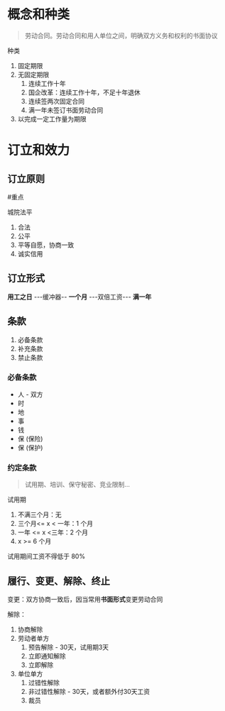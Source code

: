 # 概念和种类

> 劳动合同。劳动合同和用人单位之间，明确双方义务和权利的书面协议

种类

1. 固定期限
2. 无固定期限
	1. 连续工作十年
	2. 国企改革：连续工作十年，不足十年退休
	3. 连续签两次固定合同
	4. 满一年未签订书面劳动合同
3. 以完成一定工作量为期限

# 订立和效力

## 订立原则

#重点

城院法平

1. 合法
2. 公平
3. 平等自愿，协商一致
4. 诚实信用

## 订立形式

**用工之日** ---缓冲器-- **一个月** ---双倍工资--- **满一年**

## 条款

1. 必备条款
2. 补充条款
3. 禁止条款


### 必备条款

- 人 - 双方
- 时
- 地
- 事
- 钱
- 保 (保险)
- 保 (保护)

### 约定条款

> 试用期、培训、保守秘密、竞业限制...

试用期

1. 不满三个月：无
2. 三个月<= x < 一年：1 个月
3. 一年 <= x <三年：2 个月
4. x >= 6 个月

试用期间工资不得低于 80%

## 履行、变更、解除、终止

变更：双方协商一致后，因当常用**书面形式**变更劳动合同

解除：

1. 协商解除
2. 劳动者单方
	1. 预告解除 - 30天，试用期3天
	2. 立即通知解除
	3. 立即解除
3. 单位单方
	1. 过错性解除
	2. 非过错性解除 - 30天，或者额外付30天工资
	3. 裁员

